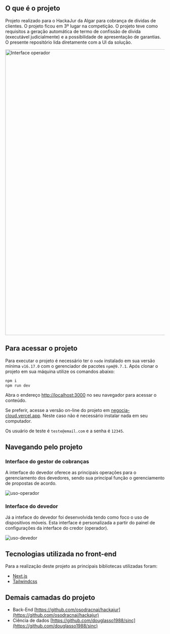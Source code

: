 ## O que é o projeto

Projeto realizado para o HackaJur da Algar para cobrança de dívidas de clientes.
O projeto ficou em 3º lugar na competição.
O projeto teve como requisitos a geração automática de termo de confissão de dívida (executável judicialmente) e a possibilidade de apresentação de garantias. O presente repositório lida diretamente com a UI da solução.

<img width="900" alt="Interface operador" src="https://github.com/thiagoaramizo/negocia-cloud/assets/48260314/d571d7e8-8cd9-4e50-ae90-33b462f79c20">


## Para acessar o projeto

Para executar o projeto é necessário ter o `node` instalado em sua versão mínima `v16.17.0` com o gerenciador de pacotes `npm@9.7.1`.
Após clonar o projeto em sua máquina utilize os comandos abaixo:

```bash
npm i
npm run dev
```

Abra o endereço [http://localhost:3000](http://localhost:3000) no seu navegador para acessar o conteúdo.

Se preferir, acesse a versão on-line do projeto em [negocia-cloud.vercel.app](negocia-cloud.vercel.app). Neste caso não é necessário instalar nada em seu computador.

Os usuário de teste é `teste@email.com` e a senha é `12345`.

## Navegando pelo projeto

### Interface do gestor de cobranças

A interface do devedor oferece as principais operações para o gerenciamento dos devedores, sendo sua principal função o gerenciamento de propostas de acordo.

![uso-operador](https://github.com/thiagoaramizo/negocia-cloud/assets/48260314/9cca50a4-bdc2-44a3-a275-baa80dab1c1c)


### Interface do devedor

Já a inteface do devedor foi desenvolvida tendo como foco o uso de dispositivos móveis. Esta interface é personalizada a partir do painel de configurações da interface do credor (operador).

![uso-devedor](https://github.com/thiagoaramizo/negocia-cloud/assets/48260314/65608954-ba90-4ccf-b1a0-424d9338a41e)



## Tecnologias utilizada no front-end

Para a realização deste projeto as principais bibliotecas utilizadas foram:
- [Next.js](https://nextjs.org)
- [Tailwindcss](https://tailwindcss.com)

## Demais camadas do projeto

- Back-End [https://github.com/osodracnai/hackajur](https://github.com/osodracnai/hackajur)
- Ciência de dados [https://github.com/douglasso1988/sinc](https://github.com/douglasso1988/sinc)
